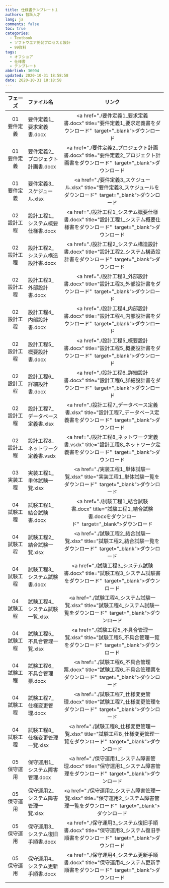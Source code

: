 ```yaml
---
title: 仕様書テンプレート１
authors: 智跃人才
lang: ja
comments: false
toc: true
categories:
  - Textbook
  - ソフトウエア開発プロセスと設計
  - 99資料
tags:
  - オフショア
  - 仕様書
  - テンプレート
abbrlink: 36004
updated: 2020-10-31 18:58:58
date: 2020-10-31 18:18:58
---
```



|フェーズ|ファイル名|リンク|
|:---:|:--|:---:|
01　要件定義|要件定義1_要求定義書.docx|<a href="./要件定義1_要求定義書.docx" title="要件定義1_要求定義書をダウンロード"  target="_blank">ダウンロード</a>|
01　要件定義|要件定義2_プロジェクト計画書.docx|<a href="./要件定義2_プロジェクト計画書.docx" title="要件定義2_プロジェクト計画書をダウンロード"  target="_blank">ダウンロード</a>|
01　要件定義|要件定義3_スケジュール.xlsx|<a href="./要件定義3_スケジュール.xlsx" title="要件定義3_スケジュールをダウンロード"  target="_blank">ダウンロード</a>|
02　設計工程|設計工程1_システム概要仕様書.docx|<a href="./設計工程1_システム概要仕様書.docx" title="設計工程1_システム概要仕様書をダウンロード"  target="_blank">ダウンロード</a>|
02　設計工程|設計工程2_システム構造設計書.docx|<a href="./設計工程2_システム構造設計書.docx" title="設計工程2_システム構造設計書をダウンロード"  target="_blank">ダウンロード</a>|
02　設計工程|設計工程3_外部設計書.docx|<a href="./設計工程3_外部設計書.docx" title="設計工程3_外部設計書をダウンロード"  target="_blank">ダウンロード</a>|
02　設計工程|設計工程4_内部設計書.docx|<a href="./設計工程4_内部設計書.docx" title="設計工程4_内部設計書をダウンロード"  target="_blank">ダウンロード</a>|
02　設計工程|設計工程5_概要設計書.docx|<a href="./設計工程5_概要設計書.docx" title="設計工程5_概要設計書をダウンロード"  target="_blank">ダウンロード</a>|
02　設計工程|設計工程6_詳細設計書.docx|<a href="./設計工程6_詳細設計書.docx" title="設計工程6_詳細設計書をダウンロード"  target="_blank">ダウンロード</a>|
02　設計工程|設計工程7_データベース定義書.xlsx|<a href="./設計工程7_データベース定義書.xlsx" title="設計工程7_データベース定義書をダウンロード"  target="_blank">ダウンロード</a>|
02　設計工程|設計工程8_ネットワーク定義書.vsdx|<a href="./設計工程8_ネットワーク定義書.vsdx" title="設計工程8_ネットワーク定義書をダウンロード"  target="_blank">ダウンロード</a>|
03　実装工程|実装工程1_単体試験一覧.xlsx|<a href="./実装工程1_単体試験一覧.xlsx" title="実装工程1_単体試験一覧をダウンロード"  target="_blank">ダウンロード</a>|
04　試験工程|試験工程1_結合試験書.docx|<a href="./試験工程1_結合試験書.docx" title="試験工程1_結合試験書.docxをダウンロード"  target="_blank">ダウンロード</a>|
04　試験工程|試験工程2_結合試験一覧.xlsx|<a href="./試験工程2_結合試験一覧.xlsx" title="試験工程2_結合試験一覧をダウンロード"  target="_blank">ダウンロード</a>|
04　試験工程|試験工程3_システム試験書.docx|<a href="./試験工程3_システム試験書.docx" title="試験工程3_システム試験書をダウンロード"  target="_blank">ダウンロード</a>|
04　試験工程|試験工程4_システム試験一覧.xlsx|<a href="./試験工程4_システム試験一覧.xlsx" title="試験工程4_システム試験一覧をダウンロード"  target="_blank">ダウンロード</a>|
04　試験工程|試験工程5_不具合管理一覧.xlsx|<a href="./試験工程5_不具合管理一覧.xlsx" title="試験工程5_不具合管理一覧をダウンロード"  target="_blank">ダウンロード</a>|
04　試験工程|試験工程6_不具合管理票.docx|<a href="./試験工程6_不具合管理票.docx" title="試験工程6_不具合管理票をダウンロード"  target="_blank">ダウンロード</a>|
04　試験工程|試験工程7_仕様変更管理.docx|<a href="./試験工程7_仕様変更管理.docx" title="試験工程7_仕様変更管理をダウンロード"  target="_blank">ダウンロード</a>|
04　試験工程|試験工程8_仕様変更管理一覧.xlsx|<a href="./試験工程8_仕様変更管理一覧.xlsx" title="試験工程8_仕様変更管理一覧をダウンロード"  target="_blank">ダウンロード</a>|
05　保守運用|保守運用1_システム障害管理.docx|<a href="./保守運用1_システム障害管理.docx" title="保守運用1_システム障害管理をダウンロード"  target="_blank">ダウンロード</a>|
05　保守運用|保守運用2_システム障害管理一覧.xlsx|<a href="./保守運用2_システム障害管理一覧.xlsx" title="保守運用2_システム障害管理一覧をダウンロード"  target="_blank">ダウンロード</a>|
05　保守運用|保守運用3_システム復旧手順書.docx|<a href="./保守運用3_システム復旧手順書.docx" title="保守運用3_システム復旧手順書をダウンロード"  target="_blank">ダウンロード</a>|
05　保守運用|保守運用4_システム更新手順書.docx|<a href="./保守運用4_システム更新手順書.docx" title="保守運用4_システム更新手順書をダウンロード"  target="_blank">ダウンロード</a>|




